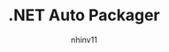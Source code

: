 ---
layout: post
repolink: "https://github.com/nhinv11/veracode-dotnet-packager"
title: ".NET Auto Packager"
description: "CLI tool to automatically package a `.NET` application for Veracode Static Analysis"
author: "nhinv11"
author-link: "https://github.com/nhinv11"
content-type: "auto_packagers_for_sast"
repo: "github"
repo_title: ".NET Auto Packager"
---